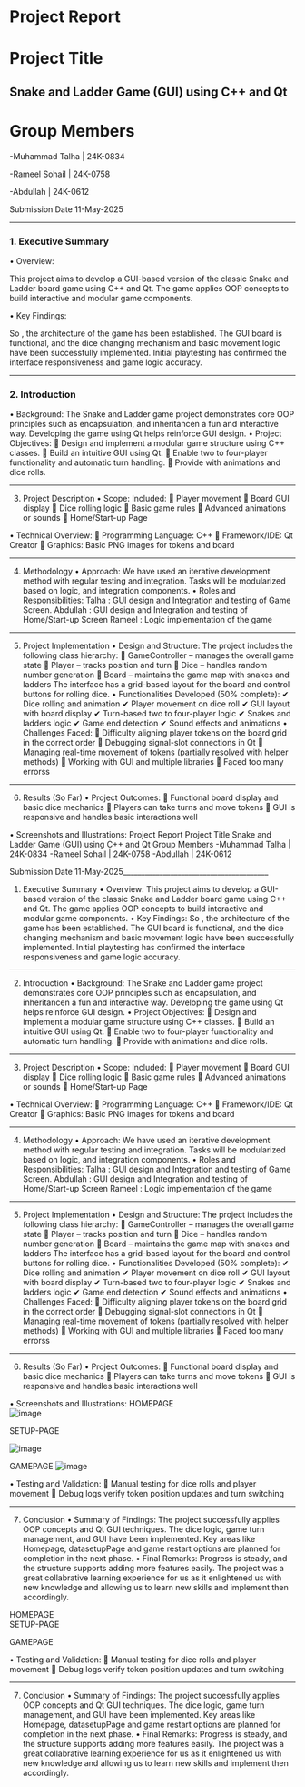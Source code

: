 # Project Report
# Project Title
## Snake and Ladder Game (GUI) using C++ and Qt
# Group Members
-Muhammad Talha | 24K-0834

-Rameel Sohail | 24K-0758

-Abdullah | 24K-0612

Submission Date
11-May-2025
________________________________________
### 1. Executive Summary
• Overview:

This project aims to develop a GUI-based version of the classic Snake and Ladder board game using C++ and Qt. The game applies OOP concepts to build interactive and modular game components.

• Key Findings:

So , the architecture of the game has been established. The GUI board is functional, and the dice changing mechanism and basic movement logic have been successfully implemented. Initial playtesting has confirmed the interface responsiveness and game logic accuracy.

________________________________________
### 2. Introduction
• Background:
The Snake and Ladder game project demonstrates core OOP principles such as encapsulation, and  inheritancen a fun and interactive way. Developing the game using Qt helps reinforce GUI design.
• Project Objectives:
	Design and implement a modular game structure using C++ classes.
	Build an intuitive GUI using Qt.
	Enable two to four-player functionality and automatic turn handling.
	Provide with animations and dice rolls.
________________________________________
3. Project Description
• Scope:
Included:
	Player movement
	Board GUI display
	Dice rolling logic
	Basic game rules 
	Advanced animations or sounds
	Home/Start-up Page


• Technical Overview:
	Programming Language: C++
	Framework/IDE: Qt Creator
	Graphics: Basic PNG images for tokens and board
________________________________________
4. Methodology
• Approach:
We have used an iterative development method with regular testing and integration. Tasks will be modularized based on logic, and integration components.
• Roles and Responsibilities:
Talha : GUI design and Integration and testing of Game Screen.
Abdullah : GUI design and Integration and testing of Home/Start-up Screen
Rameel : Logic implementation of the game
________________________________________

5. Project Implementation
• Design and Structure:
The project includes the following class hierarchy:
	GameController – manages the overall game state
	Player – tracks position and turn
	Dice – handles random number generation
	Board – maintains the game map with snakes and ladders
The interface has a grid-based layout for the board and control buttons for rolling dice.
• Functionalities Developed (50% complete):
✔ Dice rolling and animation
✔ Player movement on dice roll
✔ GUI layout with board display
✔ Turn-based two to four-player logic
✔ Snakes and ladders logic 
✔ Game end detection
✔ Sound effects and animations
• Challenges Faced:
	Difficulty aligning player tokens on the board grid in the correct order
	Debugging signal-slot connections in Qt
	Managing real-time movement of tokens (partially resolved with helper methods)
	Working with GUI and multiple libraries
	Faced too many errorss
________________________________________
6. Results (So Far)
• Project Outcomes:
	Functional board display and basic dice mechanics
	Players can take turns and move tokens
	GUI is responsive and handles basic interactions well




• Screenshots and Illustrations:
Project Report
Project Title
Snake and Ladder Game (GUI) using C++ and Qt
Group Members
-Muhammad Talha | 24K-0834
-Rameel Sohail | 24K-0758
-Abdullah | 24K-0612

Submission Date
11-May-2025________________________________________
1. Executive Summary
• Overview:
This project aims to develop a GUI-based version of the classic Snake and Ladder board game using C++ and Qt. The game applies OOP concepts to build interactive and modular game components.
• Key Findings:
So , the architecture of the game has been established. The GUI board is functional, and the dice changing mechanism and basic movement logic have been successfully implemented. Initial playtesting has confirmed the interface responsiveness and game logic accuracy.
________________________________________
2. Introduction
• Background:
The Snake and Ladder game project demonstrates core OOP principles such as encapsulation, and  inheritancen a fun and interactive way. Developing the game using Qt helps reinforce GUI design.
• Project Objectives:
	Design and implement a modular game structure using C++ classes.
	Build an intuitive GUI using Qt.
	Enable two to four-player functionality and automatic turn handling.
	Provide with animations and dice rolls.
________________________________________
3. Project Description
• Scope:
Included:
	Player movement
	Board GUI display
	Dice rolling logic
	Basic game rules 
	Advanced animations or sounds
	Home/Start-up Page


• Technical Overview:
	Programming Language: C++
	Framework/IDE: Qt Creator
	Graphics: Basic PNG images for tokens and board
________________________________________
4. Methodology
• Approach:
We have used an iterative development method with regular testing and integration. Tasks will be modularized based on logic, and integration components.
• Roles and Responsibilities:
Talha : GUI design and Integration and testing of Game Screen.
Abdullah : GUI design and Integration and testing of Home/Start-up Screen
Rameel : Logic implementation of the game
________________________________________

5. Project Implementation
• Design and Structure:
The project includes the following class hierarchy:
	GameController – manages the overall game state
	Player – tracks position and turn
	Dice – handles random number generation
	Board – maintains the game map with snakes and ladders
The interface has a grid-based layout for the board and control buttons for rolling dice.
• Functionalities Developed (50% complete):
✔ Dice rolling and animation
✔ Player movement on dice roll
✔ GUI layout with board display
✔ Turn-based two to four-player logic
✔ Snakes and ladders logic 
✔ Game end detection
✔ Sound effects and animations
• Challenges Faced:
	Difficulty aligning player tokens on the board grid in the correct order
	Debugging signal-slot connections in Qt
	Managing real-time movement of tokens (partially resolved with helper methods)
	Working with GUI and multiple libraries
	Faced too many errorss
________________________________________
6. Results (So Far)
• Project Outcomes:
	Functional board display and basic dice mechanics
	Players can take turns and move tokens
	GUI is responsive and handles basic interactions well




• Screenshots and Illustrations:
HOMEPAGE  
![image](https://github.com/user-attachments/assets/70cc5d16-6391-4809-8bfc-1a30c66b05c7)

SETUP-PAGE
 

![image](https://github.com/user-attachments/assets/51da20b0-503b-4dd3-b103-87951e6899a8)



GAMEPAGE
![image](https://github.com/user-attachments/assets/0f6c1053-336c-4a9e-9f6c-276e005b3335)

 
• Testing and Validation:
	Manual testing for dice rolls and player movement
	Debug logs verify token position updates and turn switching
________________________________________
7. Conclusion
• Summary of Findings:
The project successfully applies OOP concepts and Qt GUI techniques. The dice logic, game turn management, and GUI have been implemented. Key areas like Homepage, datasetupPage and game restart options are planned for completion in the next phase.
• Final Remarks:
Progress is steady, and the structure supports adding more features easily. The project was a great collabrative learning experience for us as it enlightened us with new knowledge and allowing us to learn new skills and implement then accordingly.


HOMEPAGE  
SETUP-PAGE
 




GAMEPAGE
 
• Testing and Validation:
	Manual testing for dice rolls and player movement
	Debug logs verify token position updates and turn switching
________________________________________
7. Conclusion
• Summary of Findings:
The project successfully applies OOP concepts and Qt GUI techniques. The dice logic, game turn management, and GUI have been implemented. Key areas like Homepage, datasetupPage and game restart options are planned for completion in the next phase.
• Final Remarks:
Progress is steady, and the structure supports adding more features easily. The project was a great collabrative learning experience for us as it enlightened us with new knowledge and allowing us to learn new skills and implement then accordingly.

